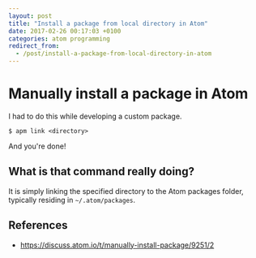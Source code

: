 ```yaml
---
layout: post
title: "Install a package from local directory in Atom"
date: 2017-02-26 00:17:03 +0100
categories: atom programming
redirect_from:
  - /post/install-a-package-from-local-directory-in-atom
---
```


# Manually install a package in Atom

I had to do this while developing a custom package.

    $ apm link <directory>

And you're done!

## What is that command really doing?

It is simply linking the specified directory to the Atom packages folder,
typically residing in `~/.atom/packages`.

## References

- https://discuss.atom.io/t/manually-install-package/9251/2